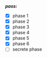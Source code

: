 ***pass:***
- [x] phase 1
- [x] phase 2
- [x] phase 3
- [x] phase 4
- [x] phase 5
- [x] phase 6
- [ ] secrete phase